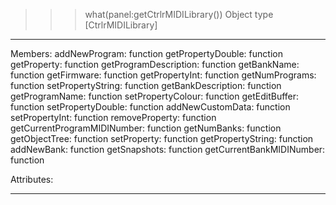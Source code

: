 >>> what(panel:getCtrlrMIDILibrary())
Object type [CtrlrMIDILibrary]
-----------------------------------------------------------------

Members:
	                 addNewProgram:	function
	             getPropertyDouble:	function
	                   getProperty:	function
	         getProgramDescription:	function
	                   getBankName:	function
	                   getFirmware:	function
	                getPropertyInt:	function
	                getNumPrograms:	function
	             setPropertyString:	function
	            getBankDescription:	function
	                getProgramName:	function
	             setPropertyColour:	function
	                 getEditBuffer:	function
	             setPropertyDouble:	function
	              addNewCustomData:	function
	                setPropertyInt:	function
	                removeProperty:	function
	   getCurrentProgramMIDINumber:	function
	                   getNumBanks:	function
	                 getObjectTree:	function
	                   setProperty:	function
	             getPropertyString:	function
	                    addNewBank:	function
	                  getSnapshots:	function
	      getCurrentBankMIDINumber:	function


Attributes:

-----------------------------------------------------------------
